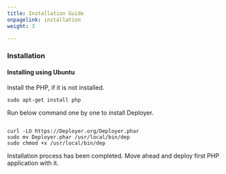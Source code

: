 ```yaml
---
title: Installation Guide
onpagelink: installation
weight: 3

---
```


### **Installation**

#### Installing using Ubuntu

Install the PHP, if it is not installed.

 ```
sudo apt-get install php
```

Run below command one by one to install Deployer.

 ```

curl -LO https://Deployer.org/Deployer.phar
sudo mv Deployer.phar /usr/local/bin/dep
sudo chmod +x /usr/local/bin/dep

```

Installation process has been completed. Move ahead and deploy first PHP application with it.

